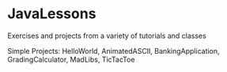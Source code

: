 # JavaLessons
Exercises and projects from a variety of tutorials and classes

Simple Projects: HelloWorld, AnimatedASCII, BankingApplication, GradingCalculator, MadLibs, TicTacToe

